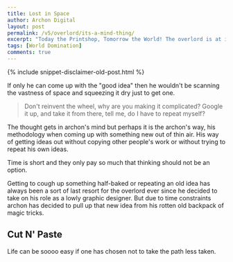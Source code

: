 ```yaml
---
title: Lost in Space
author: Archon Digital
layout: post
permalink: /v5/overlord/its-a-mind-thing/
excerpt: "Today the Printshop, Tomorrow the World! The overlord is at it again. His mind drifts into the vastness of the universe seeking for something he has never seen. It seems like ages but then again a good idea can never be taken lightly."
tags: [World Domination]
comments: true
---
```

{% include snippet-disclaimer-old-post.html %}

If only he can come up with the "good idea" then he wouldn't be scanning the vastness of space and squeezing it dry just to get one.

<blockquote><p class="lead">Don't reinvent the wheel, why are you making it complicated? Google it up, and take it from there, tell me, do I have to repeat myself?</p></blockquote>

The thought gets in archon's mind but perhaps it is the archon's way, his methodology when coming up with something new out of thin air. His way of getting ideas out without copying other people's work or without trying to repeat his own ideas.<!--more-->

Time is short and they only pay so much that thinking should not be an option.

Getting to cough up something half-baked or repeating an old idea has always been a sort of last resort for the overlord ever since he decided to take on his role as a lowly graphic designer. But due to time constraints archon has decided to pull up that new idea from his rotten old backpack of magic tricks.

## Cut N' Paste

Life can be soooo easy if one has chosen not to take the path less taken.